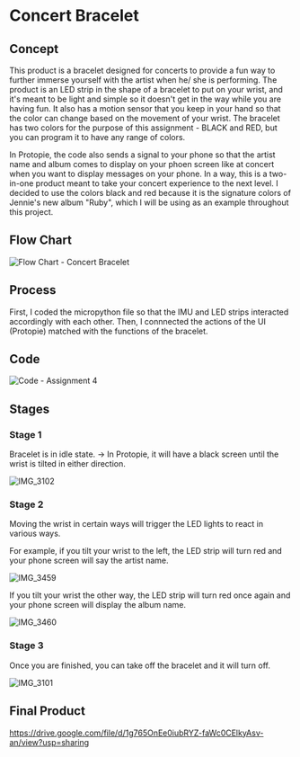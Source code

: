 # Concert Bracelet

## Concept
This product is a bracelet designed for concerts to provide a fun way to further immerse yourself with the artist when he/ she is performing. The product is an LED strip in the shape of a bracelet to put on your wrist, and it's meant to be light and simple so it doesn't get in the way while you are having fun. It also has a motion sensor that you keep in your hand so that the color can change based on the movement of your wrist. The bracelet has two colors for the purpose of this assignment - BLACK and RED, but you can program it to have any range of colors.

In Protopie, the code also sends a signal to your phone so that the artist name and album comes to display on your phoen screen like at concert when you want to display messages on your phone. In a way, this is a two-in-one product meant to take your concert experience to the next level. I decided to use the colors black and red because it is the signature colors of Jennie's new album "Ruby", which I will be using as an example throughout this project.

## Flow Chart

![Flow Chart - Concert Bracelet](https://github.com/user-attachments/assets/959601c3-e87d-4fd7-b2e0-bf90a0b28b5d)

## Process

First, I coded the micropython file so that the IMU and LED strips interacted accordingly with each other. Then, I connnected the actions of the UI (Protopie) matched with the functions of the bracelet.

## Code

![Code - Assignment 4](https://github.com/user-attachments/assets/5f46eb68-02b9-46e8-9136-48c5db61cc19)

## Stages

### Stage 1 
Bracelet is in idle state. -> In Protopie, it will have a black screen until the wrist is tilted in either direction.

![IMG_3102](https://github.com/user-attachments/assets/996174d5-74a5-4176-8cfc-543f92a7c1f8)

### Stage 2
Moving the wrist in certain ways will trigger the LED lights to react in various ways.

For example, if you tilt your wrist to the left, the LED strip will turn red and your phone screen will say the artist name.

![IMG_3459](https://github.com/user-attachments/assets/cb739a8c-946c-4178-8e85-0ce71edc030c)

If you tilt your wrist the other way, the LED strip will turn red once again and your phone screen will display the album name.

![IMG_3460](https://github.com/user-attachments/assets/6a28abf7-ec9b-4d65-bc4c-2fa5654a70a3)

### Stage 3

Once you are finished, you can take off the bracelet and it will turn off.

![IMG_3101](https://github.com/user-attachments/assets/9920a997-0900-4343-ae3d-5bc9da05241f)

## Final Product

https://drive.google.com/file/d/1g765OnEe0iubRYZ-faWc0CElkyAsv-an/view?usp=sharing
